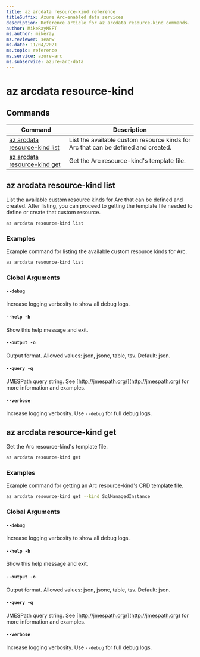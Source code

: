 ```yaml
---
title: az arcdata resource-kind reference
titleSuffix: Azure Arc-enabled data services
description: Reference article for az arcdata resource-kind commands.
author: MikeRayMSFT
ms.author: mikeray
ms.reviewer: seanw
ms.date: 11/04/2021
ms.topic: reference
ms.service: azure-arc
ms.subservice: azure-arc-data
---
```


# az arcdata resource-kind
## Commands
| Command | Description|
| --- | --- |
[az arcdata resource-kind list](#az-arcdata-resource-kind-list) | List the available custom resource kinds for Arc that can be defined and created.
[az arcdata resource-kind get](#az-arcdata-resource-kind-get) | Get the Arc resource-kind's template file.
## az arcdata resource-kind list
List the available custom resource kinds for Arc that can be defined and created. After listing, you can proceed to getting the template file needed to define or create that custom resource.
```bash
az arcdata resource-kind list 
```
### Examples
Example command for listing the available custom resource kinds for Arc.
```bash
az arcdata resource-kind list
```
### Global Arguments
#### `--debug`
Increase logging verbosity to show all debug logs.
#### `--help -h`
Show this help message and exit.
#### `--output -o`
Output format.  Allowed values: json, jsonc, table, tsv.  Default: json.
#### `--query -q`
JMESPath query string. See [http://jmespath.org/](http://jmespath.org) for more information and examples.
#### `--verbose`
Increase logging verbosity. Use `--debug` for full debug logs.
## az arcdata resource-kind get
Get the Arc resource-kind's template file.
```bash
az arcdata resource-kind get 
```
### Examples
Example command for getting an Arc resource-kind's CRD template file.
```bash
az arcdata resource-kind get --kind SqlManagedInstance
```
### Global Arguments
#### `--debug`
Increase logging verbosity to show all debug logs.
#### `--help -h`
Show this help message and exit.
#### `--output -o`
Output format.  Allowed values: json, jsonc, table, tsv.  Default: json.
#### `--query -q`
JMESPath query string. See [http://jmespath.org/](http://jmespath.org) for more information and examples.
#### `--verbose`
Increase logging verbosity. Use `--debug` for full debug logs.

